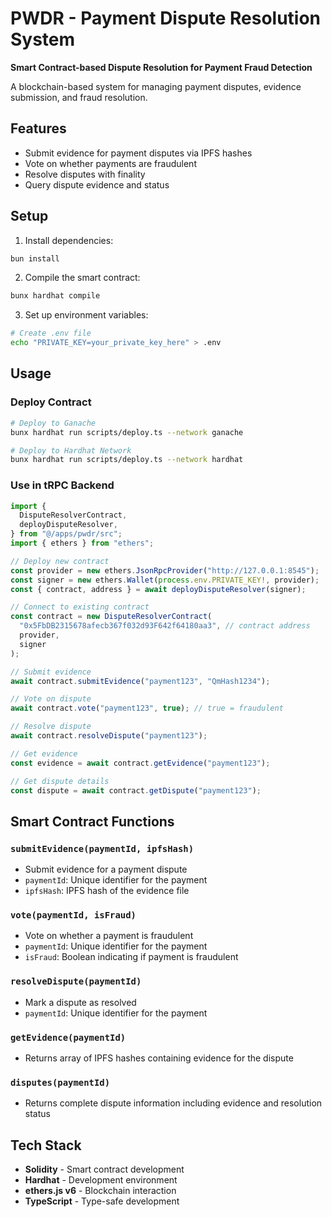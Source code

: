 # PWDR - Payment Dispute Resolution System

**Smart Contract-based Dispute Resolution for Payment Fraud Detection**

A blockchain-based system for managing payment disputes, evidence submission, and fraud resolution.

## Features

- Submit evidence for payment disputes via IPFS hashes
- Vote on whether payments are fraudulent
- Resolve disputes with finality
- Query dispute evidence and status

## Setup

1. Install dependencies:

```bash
bun install
```

2. Compile the smart contract:

```bash
bunx hardhat compile
```

3. Set up environment variables:

```bash
# Create .env file
echo "PRIVATE_KEY=your_private_key_here" > .env
```

## Usage

### Deploy Contract

```bash
# Deploy to Ganache
bunx hardhat run scripts/deploy.ts --network ganache

# Deploy to Hardhat Network
bunx hardhat run scripts/deploy.ts --network hardhat
```

### Use in tRPC Backend

```typescript
import {
  DisputeResolverContract,
  deployDisputeResolver,
} from "@/apps/pwdr/src";
import { ethers } from "ethers";

// Deploy new contract
const provider = new ethers.JsonRpcProvider("http://127.0.0.1:8545");
const signer = new ethers.Wallet(process.env.PRIVATE_KEY!, provider);
const { contract, address } = await deployDisputeResolver(signer);

// Connect to existing contract
const contract = new DisputeResolverContract(
  "0x5FbDB2315678afecb367f032d93F642f64180aa3", // contract address
  provider,
  signer
);

// Submit evidence
await contract.submitEvidence("payment123", "QmHash1234");

// Vote on dispute
await contract.vote("payment123", true); // true = fraudulent

// Resolve dispute
await contract.resolveDispute("payment123");

// Get evidence
const evidence = await contract.getEvidence("payment123");

// Get dispute details
const dispute = await contract.getDispute("payment123");
```

## Smart Contract Functions

### `submitEvidence(paymentId, ipfsHash)`

- Submit evidence for a payment dispute
- `paymentId`: Unique identifier for the payment
- `ipfsHash`: IPFS hash of the evidence file

### `vote(paymentId, isFraud)`

- Vote on whether a payment is fraudulent
- `paymentId`: Unique identifier for the payment
- `isFraud`: Boolean indicating if payment is fraudulent

### `resolveDispute(paymentId)`

- Mark a dispute as resolved
- `paymentId`: Unique identifier for the payment

### `getEvidence(paymentId)`

- Returns array of IPFS hashes containing evidence for the dispute

### `disputes(paymentId)`

- Returns complete dispute information including evidence and resolution status

## Tech Stack

- **Solidity** - Smart contract development
- **Hardhat** - Development environment
- **ethers.js v6** - Blockchain interaction
- **TypeScript** - Type-safe development
